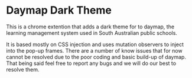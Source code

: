 # Daymap Dark Theme
This is a chrome extention that adds a dark theme for to daymap, the learning management system used in South Australian public schools.

It is based mostly on CSS injection and uses mutation observers to inject into the pop-up frames. There are a number of know issues that for now cannot be resolved due to the poor coding and basic build-up of daymap. That being said feel free to report any bugs and we will do our best to resolve them. 

